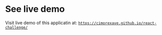 # See live demo
Visit live demo of this applicatin at: 
<a href="https://cimorexave.github.io/react-challenge/">`https://cimorexave.github.io/react-challenge/`</a>
